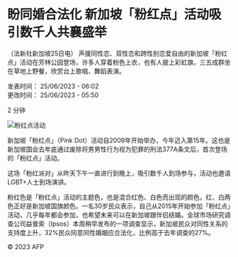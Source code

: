 # 盼同婚合法化 新加坡「粉红点」活动吸引数千人共襄盛举

（法新社新加坡25日电） 声援同性恋、双性恋和跨性别恋爱自由的新加坡「粉红点」活动在芳林公园登场，许多人穿着粉色上衣，也有人披上彩虹旗，三五成群坐在草地上野餐，欣赏台上歌唱、舞蹈表演。

发表时间： 25/06/2023 - 06:02  
更改时间： 25/06/2023 - 05:50  

2 分钟  

![粉红点活动](https://s.rfi.fr/media/display/020b8dae-e6c1-11ee-a196-005056bfb2b6/w:980/p:16x9/img-default-RFI.jpg)

新加坡「粉红点」（Pink Dot）活动自2009年开始举办，今年迈入第15年。这也是新加坡国会去年底通过废除将男男性行为视为犯罪的刑法377A条文后，首次登场的「粉红点」活动。

这场「粉红派对」从昨天下午一直进行到晚上，吸引数千人到场参与，活动也邀请LGBT+人士到场演讲。

粉红色是「粉红点」活动的主题色，也是混合红色、白色而出现的颜色。红、白两色正好是新加坡国旗颜色。​一名30岁民众表示，自己从2015年开始参加「粉红点」活动，几乎每年都会参加，也希望未来可以在新加坡跟伴侣结婚。​全球市场研究调查公司益普索（Ipsos）本周稍早发布的一项调查显示，新加坡民众对同性关系的支持度上升，32%民众同意同性婚姻应合法化，比例高于去年调查的27%。

© 2023 AFP